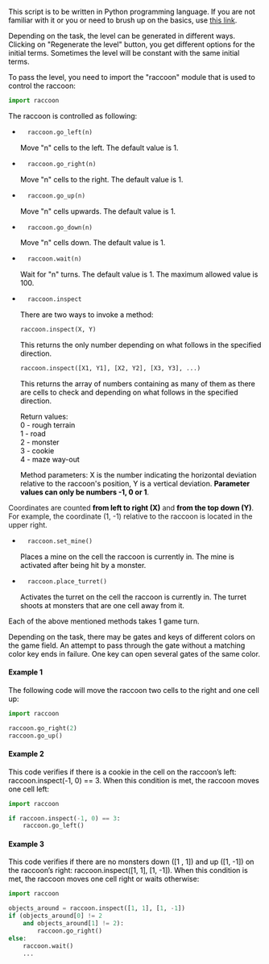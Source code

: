 <span style="color: #000;">This script is to be written in Python programming language. If you are not familiar with it or you or need to brush up on the basics, use <a href="https://docs.python.org/3/tutorial/index.html" target="_blank" rel="nofollow">this link</a>.</span>

<span style="color: #000;">Depending on the task, the level can be generated in different ways. Clicking on  "Regenerate the level" button, you get different options for the initial terms. Sometimes the level will be constant with the same initial terms.</span>

<span style="color: #000;">To pass the level, you need to import the "raccoon" module that is used to control the raccoon:</span>
```python
import raccoon
```

<span style="color: #000;">The raccoon is controlled as following:</span>
* ```python
    raccoon.go_left(n)
    ```
    <p style="color: #000;">Move "n" cells to the left. The default value is 1.</p>

* ```python
    raccoon.go_right(n)
    ```
    <p style="color: #000;">Move "n" cells to the right. The default value is 1.</p>

* ```python
    raccoon.go_up(n)
    ```
    <p style="color: #000;">Move "n" cells upwards. The default value is 1.</p>

* ```python
    raccoon.go_down(n)
    ```
    <p style="color: #000;">Move "n" cells down. The default value is 1.</p>

* ```python
    raccoon.wait(n)
    ```
    <p style="color: #000;">Wait for "n" turns. The default value is 1. The maximum allowed value is 100.</p>
    
* ```python
    raccoon.inspect
    ```
    <p style="color: #000;">There are two ways to invoke a method:</p>

    ```python
    raccoon.inspect(X, Y)
    ```
    <p style="color: #000;">This returns the only number depending on what follows in the specified direction.</p>

    ```python
    raccoon.inspect([X1, Y1], [X2, Y2], [X3, Y3], ...) 
    ```
    <p style="color: #000;">This returns the array of numbers containing as many of them as there are cells to check and depending on what follows in the specified direction.</p>
    <p style="color: #000;">
    Return values:<br>
    0 - rough terrain<br>
    1 - road<br>
    2 - monster<br>
    3 - cookie<br>
    4 - maze way-out<br>
    </p>
    <p style="color: #000;">Method parameters: X is the number indicating the horizontal deviation relative to the raccoon's position, Y is a vertical deviation. <strong style="color: #000;">Parameter values can only be numbers -1, 0 or 1</strong>.
Coordinates are counted <strong style="color: #000;">from left to right (X)</strong> and <strong style="color: #000;">from the top down (Y)</strong>. For example, the coordinate (1, -1) relative to the raccoon is located in the upper right.</p>

* ```python
    raccoon.set_mine()
    ```
    <p style="color: #000;">Places a mine on the cell the raccoon is currently in. The mine is activated after being hit by a monster.</p>

* ```python
    raccoon.place_turret()
    ```
    <p style="color: #000;">Activates the turret on the cell the raccoon is currently in. The turret shoots at monsters that are one cell away from it.</p>

<p style="color: #000;">Each of the above mentioned methods takes 1 game turn.</p>

<p style="color: #000;">Depending on the task, there may be gates and keys of different colors on the game field. An attempt to pass through the gate without a matching color key ends in failure. One key can open several gates of the same color.</p>

#### <span style="color: #000;">Example 1</span>
<span style="color: #000;">The following code will move the raccoon two cells to the right and one cell up:</span>
```python
import raccoon

raccoon.go_right(2)
raccoon.go_up()
```

#### <span style="color: #000;">Example 2</span>
<span style="color: #000;">This code verifies if there is a cookie in the cell on the raccoon’s left: raccoon.inspect(-1, 0) == 3. When this condition is met, the raccoon moves one cell left:</span>
```python
import raccoon

if raccoon.inspect(-1, 0) == 3:
    raccoon.go_left()
```

#### <span style="color: #000;">Example 3</span>
<span style="color: #000;">This code verifies if there are no monsters down ([1 , 1]) and up ([1, -1]) on the raccoon’s right: raccoon.inspect([1, 1], [1, -1]). When this condition is met, the raccoon moves one cell right or waits otherwise:</span>
```python
import raccoon

objects_around = raccoon.inspect([1, 1], [1, -1])
if (objects_around[0] != 2
    and objects_around[1] != 2):
        raccoon.go_right()
else:
    raccoon.wait()
    ...
```